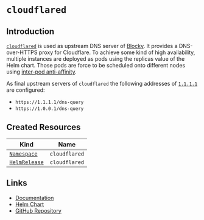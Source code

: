 # `cloudflared`

## Introduction

[`cloudflared`](https://github.com/cloudflare/cloudflared) is used as upstream DNS server of [Blocky](/cluster/services/blocky/). It provides a DNS-over-HTTPS proxy for Cloudflare. To achieve some kind of high availability, multiple instances are deployed as pods using the replicas value of the Helm chart. Those pods are force to be scheduled onto different nodes using [inter-pod anti-affinity](https://kubernetes.io/docs/concepts/scheduling-eviction/assign-pod-node/#inter-pod-affinity-and-anti-affinity).

As final upstream servers of `cloudflared` the following addresses of [`1.1.1.1`](https://1.1.1.1/dns/) are configured:

- `https://1.1.1.1/dns-query`
- `https://1.0.0.1/dns-query`


## Created Resources

| Kind                              | Name          |
| --------------------------------- | ------------- |
| [`Namespace`][ref-namespace]      | `cloudflared` |
| [`HelmRelease`][ref-helm-release] | `cloudflared` |

[ref-namespace]: https://kubernetes.io/docs/reference/kubernetes-api/cluster-resources/namespace-v1/
[ref-helm-release]: https://fluxcd.io/docs/components/helm/helmreleases/

## Links

- [Documentation](https://developers.cloudflare.com/cloudflare-one/connections/connect-apps/install-and-setup/tunnel-guide)
- [Helm Chart](https://charts.pascaliske.dev/charts/cloudflared/)
- [GitHub Repository](https://github.com/cloudflare/cloudflared)
